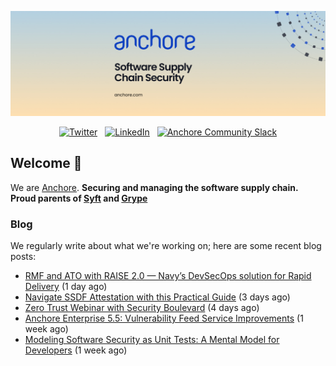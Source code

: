 <p align="center">
  <a href="https://anchore.com" target="_blank"><img src="https://raw.githubusercontent.com/anchore/.github/main/.github/banner.jpg"></a>
</p>
<p align="center">
  &nbsp;<a href="https://twitter.com/anchore" target="_blank"><img alt="Twitter" src="https://img.shields.io/badge/Twitter-303030?style=for-the-badge&logo=x&logoColor=%23ffffff"></a>&nbsp;
  &nbsp;<a href="https://www.linkedin.com/company/anchore" target="_blank"><img alt="LinkedIn" src="https://img.shields.io/badge/LinkedIn-1667be?style=for-the-badge&logo=linkedin&logoColor=%23ffffff"></a>&nbsp;
  &nbsp;<a href="https://anchore.com/slack" target="_blank"><img alt="Anchore Community Slack" src="https://img.shields.io/badge/Slack-4A154B?style=for-the-badge&logo=slack&logoColor=white"></a>&nbsp;
</p>

## Welcome 👋

We are [Anchore](https://anchore.com/).
**Securing and managing the software supply chain. Proud parents of [Syft](https://github.com/anchore/syft) and [Grype](https://gitub.com/anchore/grype)**

### Blog 

We regularly write about what we're working on; here are some recent blog posts:


- [RMF and ATO with RAISE 2.0 — Navy’s DevSecOps solution for Rapid Delivery](https://anchore.com/blog/raise-2-overview/) (1 day ago)
- [Navigate SSDF Attestation with this Practical Guide](https://anchore.com/blog/navigate-ssdf-attestation-with-this-practical-guide/) (3 days ago)
- [Zero Trust Webinar with Security Boulevard](https://anchore.com/events/zero-trust-webinar-with-security-boulevard/) (4 days ago)
- [Anchore Enterprise 5.5: Vulnerability Feed Service Improvements](https://anchore.com/blog/enterprise-5-5-release-vulnerability-feed-improvements/) (1 week ago)
- [Modeling Software Security as Unit Tests: A Mental Model for Developers](https://anchore.com/blog/modeling-software-security-as-unit-tests-a-mental-model-for-developers/) (1 week ago)
